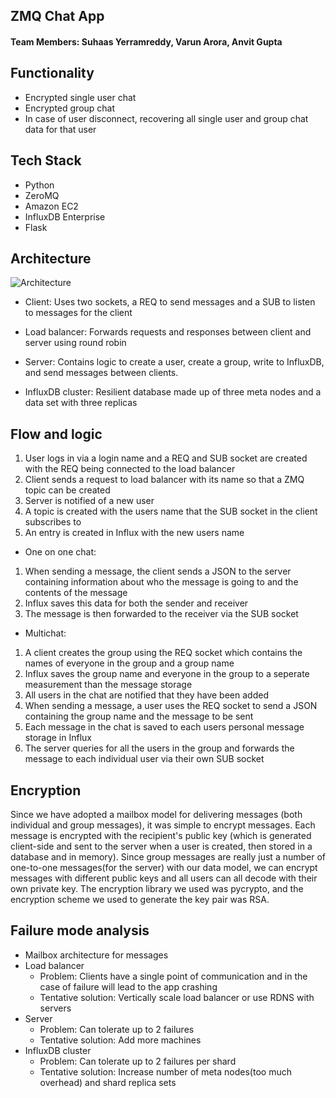 ## ZMQ Chat App

#### Team Members: Suhaas Yerramreddy, Varun Arora, Anvit Gupta

## Functionality ##

* Encrypted single user chat
* Encrypted group chat
* In case of user disconnect, recovering all single user and group chat data for that user

## Tech Stack ##

* Python
* ZeroMQ
* Amazon EC2
* InfluxDB Enterprise
* Flask

## Architecture ##

![Architecture](https://github.com/vu-resilient-distributed-18/team-dark/blob/master/Capture.JPG)

* Client: Uses two sockets, a REQ to send messages and a SUB to listen to messages for the client

* Load balancer: Forwards requests and responses between client and server using round robin

* Server: Contains logic to create a user, create a group, write to InfluxDB, and send messages between clients. 

* InfluxDB cluster: Resilient database made up of three meta nodes and a data set with three replicas

## Flow and logic ##

1) User logs in via a login name and a REQ and SUB socket are created with the REQ being connected to the load balancer
2) Client sends a request to load balancer with its name so that a ZMQ topic can be created 
3) Server is notified of a new user
4) A topic is created with the users name that the SUB socket in the client subscribes to
5) An entry is created in Influx with the new users name

* One on one chat: 
1) When sending a message, the client sends a JSON to the server containing information about who the message is going to and the contents of the message
2) Influx saves this data for both the sender and receiver
3) The message is then forwarded to the receiver via the SUB socket

* Multichat:
1) A client creates the group using the REQ socket which contains the names of everyone in the group and a group name
3) Influx saves the group name and everyone in the group to a seperate measurement than the message storage 
4) All users in the chat are notified that they have been added
5) When sending a message, a user uses the REQ socket to send a JSON containing the group name and the message to be sent
6) Each message in the chat is saved to each users personal message storage in Influx  
7) The server queries for all the users in the group and forwards the message to each individual user via their own SUB socket

## Encryption

Since we have adopted a mailbox model for delivering messages (both individual and group messages), it was simple to encrypt messages. Each message is encrypted with the recipient's public key (which is generated client-side and sent to the server when a user is created, then stored in a database and in memory). Since group messages are really just a number of one-to-one messages(for the server) with our data model, we can encrypt messages with different public keys and all users can all decode with their own private key. The encryption library we used was pycrypto, and the encryption scheme we used to generate the key pair was RSA.

## Failure mode analysis

* Mailbox architecture for messages
* Load balancer
    * Problem: Clients have a single point of communication and in the case of failure will lead to the app crashing
    * Tentative solution: Vertically scale load balancer or use RDNS with servers
* Server
    * Problem: Can tolerate up to 2 failures 
    * Tentative solution: Add more machines
* InfluxDB cluster
    * Problem: Can tolerate up to 2 failures per shard
    * Tentative solution: Increase number of meta nodes(too much overhead) and shard replica sets

